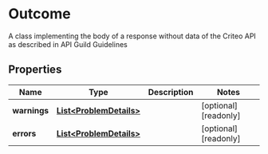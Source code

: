 

# Outcome

A class implementing the body of a response without data of the Criteo API as described in API Guild Guidelines

## Properties

Name | Type | Description | Notes
------------ | ------------- | ------------- | -------------
**warnings** | [**List&lt;ProblemDetails&gt;**](ProblemDetails.md) |  |  [optional] [readonly]
**errors** | [**List&lt;ProblemDetails&gt;**](ProblemDetails.md) |  |  [optional] [readonly]



